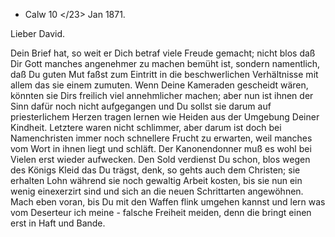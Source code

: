 + Calw 10 </23> Jan 1871.

Lieber David.

Dein Brief hat, so weit er Dich betraf viele Freude gemacht; nicht blos daß Dir Gott manches angenehmer zu machen bemüht ist, sondern namentlich, daß Du guten Mut faßst zum Eintritt in die beschwerlichen Verhältnisse mit allem das sie einem zumuten. Wenn Deine Kameraden gescheidt wären, könnten sie Dirs freilich viel annehmlicher machen; aber nun ist ihnen der Sinn dafür noch nicht aufgegangen und Du sollst sie darum auf priesterlichem Herzen tragen lernen wie Heiden aus der Umgebung Deiner Kindheit. Letztere waren nicht schlimmer, aber darum ist doch bei Namenchristen immer noch schnellere Frucht zu erwarten, weil manches vom Wort in ihnen liegt und schläft. Der Kanonendonner muß es wohl bei Vielen erst wieder aufwecken. Den Sold verdienst Du schon, blos wegen des Königs Kleid das Du trägst, denk, so gehts auch dem Christen; sie erhalten Lohn während sie noch gewaltig Arbeit kosten, bis sie nun ein wenig einexerzirt sind und sich an die neuen Schrittarten angewöhnen. Mach eben voran, bis Du mit den Waffen flink umgehen kannst und lern was vom Deserteur ich meine - falsche Freiheit meiden, denn die bringt einen erst in Haft und Bande.
